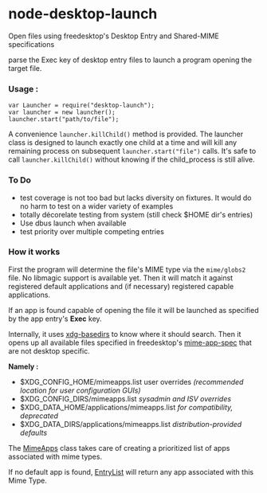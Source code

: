 # node-desktop-launch
Open files using freedesktop's Desktop Entry and Shared-MIME specifications

parse the Exec key of desktop entry files to launch a program opening the target file.

### Usage :

    var Launcher = require("desktop-launch");
    var launcher = new launcher();
    launcher.start("path/to/file");

A convenience ```launcher.killChild()``` method is provided. The launcher class is designed to launch exactly one child at a time and will kill any remaining process on subsequent ```launcher.start("file")``` calls.
It's safe to call ```launcher.killChild()``` without knowing if the child_process is still alive.

### To Do

- test coverage is not too bad but lacks diversity on fixtures. It would do no harm to test on a wider variety of examples
- totally décorelate testing from system (still check $HOME dir's entries)
- Use dbus launch when available
- test priority over multiple competing entries

### How it works

First the program will determine the file's MIME type via the ```mime/globs2``` file. No libmagic support is available yet. Then it will match it against registered default applications and (if necessary) registered capable applications.

If an app is found capable of opening the file it will be launched as specified by the app entry's **Exec** key.

Internally, it uses [xdg-basedirs](https://github.com/sindresorhus/xdg-basedir) to know where it should search. Then it opens up all available files specified in freedesktop's [mime-app-spec](http://standards.freedesktop.org/mime-apps-spec/latest/ar01s02.html) that are not desktop specific.

**Namely :**

- $XDG_CONFIG_HOME/mimeapps.list	user overrides *(recommended location for user configuration GUIs)*
- $XDG_CONFIG_DIRS/mimeapps.list	*sysadmin and ISV overrides*
- $XDG_DATA_HOME/applications/mimeapps.list	*for compatibility, deprecated*
- $XDG_DATA_DIRS/applications/mimeapps.list	*distribution-provided defaults*

The [MimeApps](https://github.com/Holusion/node-desktop-launch/blob/master/lib/MimeApps.js) class takes care of creating a prioritized list of apps associated with mime types.

If no default app is found, [EntryList](https://github.com/Holusion/node-desktop-launch/blob/master/lib/EntryList.js) will return any app associated with this Mime Type.
